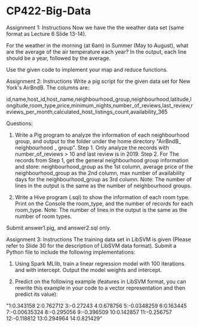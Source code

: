 # CP422-Big-Data
Assignment 1:
Instructions
Now we have the the weather data set (same format as Lecture 6 Slide 13-14).

For the weather in the morning (at 6am) in Summer (May to August), what are the average of the air temperature each year? In the output, each line should be a year, followed by the average.

Use the given code to implement your map and reduce functions.  


Assignment 2:
Instructions
Write a pig script for the given data set for New York's AirBndB. The columns are: 

id,name,host_id,host_name,neighbourhood_group,neighbourhood,latitude,longitude,room_type,price,minimum_nights,number_of_reviews,last_review,reviews_per_month,calculated_host_listings_count,availability_365

Questions:
1. Write a Pig program to analyze the information of each neighbourhood group, and output to the folder under the home directory "AirBndB_ neighbourhood _ group".
Step 1. Only analyze the records with number_of_reviews > 10 and last review is in 2019.
Step 2. For The records from Step 1, get the general neighbourhood group information and store: neighbourhood_group as the 1st column, average price of the neighbourhood_group as the 2nd column, max number of availability days for the neighbourhood_group as 3rd column. 
Note: The number of lines in the output is the same as the number of neighbourhood groups. 

2. Write a Hive program (.sql) to show the information of each room type. Print on the Console the room_type, and the number of records for each room_type.
Note: The number of lines in the output is the same as the number of room types. 

Submit answer1.pig, and answer2.sql only.


Assignment 3:
Instructions
The training data set in LibSVM is given (Please refer to Slide 30 for the description of LibSVM data format). Submit a Python file to include the following implementations: 

1. Using Spark MLlib, train a linear regression model with 100 iterations and with intercept. Output the model weights and intercept.

2. Predict on the following example (features in LibSVM format, you can rewrite this example in your code to a vector representation and then predict its value):
 
"1:0.343158 2:0.762712 3:-0.27243 4:0.678756 5:-0.0348259 6:0.163445 7:-0.00635324 8:-0.295056 9:-0.396509 10:0.142857 11:-0.256757 12:-0.118812 13:0.294964 14:0.821429"
